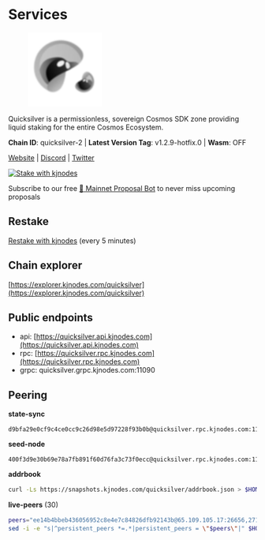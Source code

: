 # Services

<figure><img src="https://raw.githubusercontent.com/kj89/cosmos-images/main/logos/quicksilver.png" width="150" alt=""><figcaption></figcaption></figure>

Quicksilver is a permissionless, sovereign Cosmos SDK zone providing liquid staking for the entire Cosmos Ecosystem.

**Chain ID**: quicksilver-2 | **Latest Version Tag**: v1.2.9-hotfix.0 | **Wasm**: OFF

[Website](https://quicksilver.zone) | [Discord](https://discord.gg/quicksilverprotocol) | [Twitter](https://twitter.com/quicksilverzone)

[![Stake with kjnodes](https://i.ibb.co/cr44Q8j/button-stake-with-kjnodes.png)](https://restake.app/quicksilver/quickvaloper1fqfgpwdngmmay6ah7mg9y4k7ayykpzu6l3ht2m)

Subscribe to our free [🤖 Mainnet Proposal Bot](https://t.me/kjnodes_proposal_bot) to never miss upcoming proposals

## Restake

[Restake with kjnodes](https://restake.app/quicksilver/quickvaloper1fqfgpwdngmmay6ah7mg9y4k7ayykpzu6l3ht2m) (every 5 minutes)
## Chain explorer
[https://explorer.kjnodes.com/quicksilver](https://explorer.kjnodes.com/quicksilver)

## Public endpoints

* api: [https://quicksilver.api.kjnodes.com](https://quicksilver.api.kjnodes.com)
* rpc: [https://quicksilver.rpc.kjnodes.com](https://quicksilver.rpc.kjnodes.com)
* grpc: quicksilver.grpc.kjnodes.com:11090

## Peering

**state-sync**

```text
d9bfa29e0cf9c4ce0cc9c26d98e5d97228f93b0b@quicksilver.rpc.kjnodes.com:11656
```

**seed-node**

```text
400f3d9e30b69e78a7fb891f60d76fa3c73f0ecc@quicksilver.rpc.kjnodes.com:11659
```

**addrbook**
```bash
curl -Ls https://snapshots.kjnodes.com/quicksilver/addrbook.json > $HOME/.quicksilverd/config/addrbook.json
```

**live-peers** (30)
```bash
peers="ee14b4bbeb436056952c8e4e7c84826dfb92143b@65.109.105.17:26656,271419d3eb3878c902ebb0064490ad702d9d067f@144.76.145.150:26656,e09b47db9c221a9d064069befcc471d949d2c28d@45.14.135.159:15620,ae353518e6009eb48d80ccf6a006a9644e9dd309@146.19.24.101:26656,4de2811fd20d33110daf62223975beccecbe55a0@15.235.114.195:26656,f73ee3d2450f41bcf1b2975552cdf60a118a64c9@46.4.50.247:11656,ef1cb5bff5b76957f02636a30d5d85d861a35dbe@65.109.92.240:21026,040c3f32308aa75fa0f4d3b1b7c88ab5d45058a9@65.109.19.176:26656,8a0740d4b70629c26022db7525132da0062bf42b@194.62.99.114:26656,e726816f42831689eab9378d5d577f1d06d25716@176.9.188.21:26656,1b569bf57da79df4f85d207a161a97626988af76@65.109.92.241:20026,d9bfa29e0cf9c4ce0cc9c26d98e5d97228f93b0b@65.109.88.38:11656,6785dbb8a0138600e0e0faaa77baa375451b38bb@162.55.132.48:15620,9bd2b7e39fb0d823402f22c90e3000fdf3cd05bf@88.99.104.180:26656,c3ec2daba16e457ca5117079f34ff49e99e7572d@65.109.94.221:35656,0ad45ecd219b9151ac17951dc1cd6303bcda2b58@65.109.106.169:26656,ebafaa0d0087ecfc785b095d6a91a67a12eecd80@5.9.100.25:26656,9f0770c748d9323223722faacd30262218287b40@65.108.238.102:11156,03b3e3093b6cd33fba9f00cea6c2a560f89c61d6@195.14.6.2:26656,225a08945298003a397eb6a51854525948fd9a5b@162.55.245.149:2010,ff2055b198685f619897058a26776b9d1b73dc3c@178.63.184.129:26656,58fe3a7b075e7302f8b46b8171a0aa19ff4a427a@65.108.195.29:31126,ebc272824924ea1a27ea3183dd0b9ba713494f83@195.3.220.136:27026,e72108879602113f6661507b583ff8b5616f06c6@95.217.202.49:31656,602700ce2ed57b2176514ec2ecbda079caa7a536@178.170.40.28:15620,e64a4e480a2971c339fa06a58293e8e060082ad5@185.16.36.134:26656,a4f29a68180d1a1c931b50e2438a63b0d45d6915@89.58.48.229:26656,185f80586290dcd53db67ebc2da1e146e291bcd6@148.251.13.186:11156,625eeb91fcc6242798f53426540825e5b37c7670@185.144.99.16:36656,cbc2c7a7cd39750abee0dcd5dd2832feddbde20e@50.21.173.76:26656"
sed -i -e "s|^persistent_peers *=.*|persistent_peers = \"$peers\"|" $HOME/.quicksilverd/config/config.toml
```
